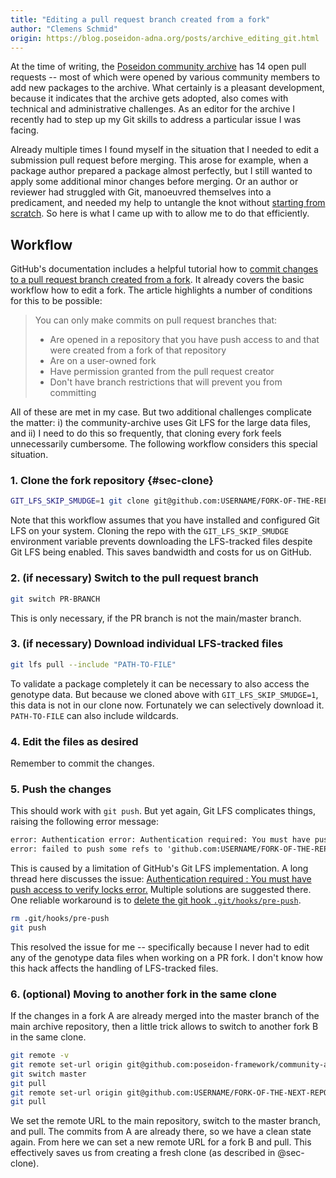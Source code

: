 ```yaml
---
title: "Editing a pull request branch created from a fork"
author: "Clemens Schmid"
origin: https://blog.poseidon-adna.org/posts/archive_editing_git.html
---
```


At the time of writing, the [Poseidon community archive](https://github.com/poseidon-framework/community-archive) has 14 open pull requests -- most of which were opened by various community members to add new packages to the archive. What certainly is a pleasant development, because it indicates that the archive gets adopted, also comes with technical and administrative challenges. As an editor for the archive I recently had to step up my Git skills to address a particular issue I was facing.

Already multiple times I found myself in the situation that I needed to edit a submission pull request before merging. This arose for example, when a package author prepared a package almost perfectly, but I still wanted to apply some additional minor changes before merging. Or an author or reviewer had struggled with Git, manoeuvred themselves into a predicament, and needed my help to untangle the knot without [starting from scratch](https://xkcd.com/1597). So here is what I came up with to allow me to do that efficiently.

## Workflow

GitHub's documentation includes a helpful tutorial how to [commit changes to a pull request branch created from a fork](https://docs.github.com/en/pull-requests/collaborating-with-pull-requests/proposing-changes-to-your-work-with-pull-requests/committing-changes-to-a-pull-request-branch-created-from-a-fork). It already covers the basic workflow how to edit a fork. The article highlights a number of conditions for this to be possible:

> You can only make commits on pull request branches that:
>
> - Are opened in a repository that you have push access to and that were created from a fork of that repository
> - Are on a user-owned fork
> - Have permission granted from the pull request creator
> - Don't have branch restrictions that will prevent you from committing

All of these are met in my case. But two additional challenges complicate the matter: i) the community-archive uses Git LFS for the large data files, and ii) I need to do this so frequently, that cloning every fork feels unnecessarily cumbersome. The following workflow considers this special situation.

### 1. Clone the fork repository {#sec-clone}

```bash
GIT_LFS_SKIP_SMUDGE=1 git clone git@github.com:USERNAME/FORK-OF-THE-REPOSITORY.git
```

Note that this workflow assumes that you have installed and configured Git LFS on your system. Cloning the repo with the `GIT_LFS_SKIP_SMUDGE` environment variable prevents downloading the LFS-tracked files despite Git LFS being enabled. This saves bandwidth and costs for us on GitHub.

### 2. (if necessary) Switch to the pull request branch

```bash
git switch PR-BRANCH
```

This is only necessary, if the PR branch is not the main/master branch.

### 3. (if necessary) Download individual LFS-tracked files

```bash
git lfs pull --include "PATH-TO-FILE"
```

To validate a package completely it can be necessary to also access the genotype data. But because we cloned above with `GIT_LFS_SKIP_SMUDGE=1`, this data is not in our clone now. Fortunately we can selectively download it. `PATH-TO-FILE` can also include wildcards.

### 4. Edit the files as desired

Remember to commit the changes.

### 5. Push the changes

This should work with `git push`. But yet again, Git LFS complicates things, raising the following error message:

```txt
error: Authentication error: Authentication required: You must have push access to verify locks
error: failed to push some refs to 'github.com:USERNAME/FORK-OF-THE-REPOSITORY.git'
```

This is caused by a limitation of GitHub's Git LFS implementation. A long thread here discusses the issue: [Authentication required : You must have push access to verify locks error.](https://github.com/git-lfs/git-lfs/issues/2291#issuecomment-305887405) Multiple solutions are suggested there. One reliable workaround is to [delete the git hook `.git/hooks/pre-push`](https://github.com/git-lfs/git-lfs/issues/2291#issuecomment-305887405).

```bash
rm .git/hooks/pre-push
git push
```

This resolved the issue for me -- specifically because I never had to edit any of the genotype data files when working on a PR fork. I don't know how this hack affects the handling of LFS-tracked files.

### 6. (optional) Moving to another fork in the same clone

If the changes in a fork A are already merged into the master branch of the main archive repository, then a little trick allows to switch to another fork B in the same clone.

```bash
git remote -v
git remote set-url origin git@github.com:poseidon-framework/community-archive.git
git switch master
git pull
git remote set-url origin git@github.com:USERNAME/FORK-OF-THE-NEXT-REPOSITORY.git
git pull
```

We set the remote URL to the main repository, switch to the master branch, and pull. The commits from A are already there, so we have a clean state again. From here we can set a new remote URL for a fork B and pull. This effectively saves us from creating a fresh clone (as described in @sec-clone).